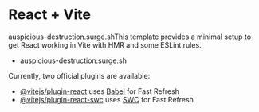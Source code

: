 # React + Vite
auspicious-destruction.surge.shThis template provides a minimal setup to get React working in Vite with HMR and some ESLint rules.

* auspicious-destruction.surge.sh

Currently, two official plugins are available:

- [@vitejs/plugin-react](https://github.com/vitejs/vite-plugin-react/blob/main/packages/plugin-react/README.md) uses [Babel](https://babeljs.io/) for Fast Refresh
- [@vitejs/plugin-react-swc](https://github.com/vitejs/vite-plugin-react-swc) uses [SWC](https://swc.rs/) for Fast Refresh

